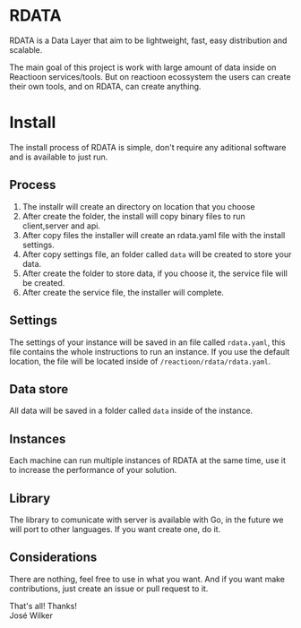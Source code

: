 # RDATA
RDATA is a Data Layer that aim to be lightweight, fast, easy distribution and scalable. 

The main goal of this project is work with large amount of data inside on Reactioon services/tools. But on reactioon ecossystem the users can create their own tools, and on RDATA, can create anything.

# Install

The install process of RDATA is simple, don't require any aditional software and is available to just run.

## Process

1. The installr will create an directory on location that you choose
2. After create the folder, the install will copy binary files to run client,server and api.
3. After copy files the installer will create an rdata.yaml file with the install settings.
4. After copy settings file, an folder called `data` will be created to store your data.
5. After create the folder to store data, if you choose it, the service file will be created.
6. After create the service file, the installer will complete.

## Settings

The settings of your instance will be saved in an file called `rdata.yaml`, this file contains the whole instructions to run an instance. If you use the default location, the file will be located inside of `/reactioon/rdata/rdata.yaml`.

## Data store
All data will be saved in a folder called `data` inside of the instance.

## Instances
Each machine can run multiple instances of RDATA at the same time, use it to increase the performance of your solution.

## Library
The library to comunicate with server is available with Go, in the future we will port to other languages.  If you want create one, do it.

## Considerations
There are nothing, feel free to use in what you want. And if you want make contributions, just create an issue or pull request to it.

That's all! Thanks!  
José Wilker